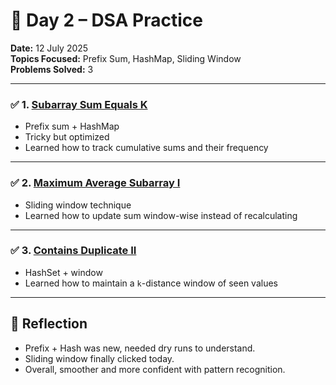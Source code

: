 # 📘 Day 2 – DSA Practice

**Date:** 12 July 2025  
**Topics Focused:** Prefix Sum, HashMap, Sliding Window  
**Problems Solved:** 3

---

### ✅ 1. [Subarray Sum Equals K](https://leetcode.com/problems/subarray-sum-equals-k/)
- Prefix sum + HashMap
- Tricky but optimized
- Learned how to track cumulative sums and their frequency

---

### ✅ 2. [Maximum Average Subarray I](https://leetcode.com/problems/maximum-average-subarray-i/)
- Sliding window technique
- Learned how to update sum window-wise instead of recalculating

---

### ✅ 3. [Contains Duplicate II](https://leetcode.com/problems/contains-duplicate-ii/)
- HashSet + window
- Learned how to maintain a `k`-distance window of seen values

---

## 🔁 Reflection
- Prefix + Hash was new, needed dry runs to understand.
- Sliding window finally clicked today.
- Overall, smoother and more confident with pattern recognition.

